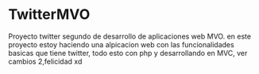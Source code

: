 # TwitterMVO
Proyecto twitter segundo de desarrollo de aplicaciones web MVO. en este proyecto estoy haciendo una alpicacion web con las funcionalidades basicas que tiene twitter, todo esto con php y desarrollando en MVC, ver cambios 2,felicidad xd

